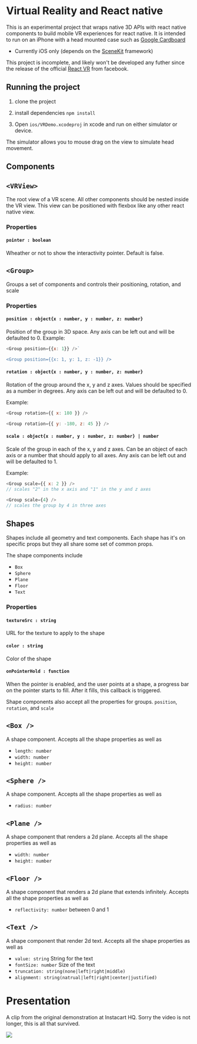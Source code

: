 # Virtual Reality and React native

This is an experimental project that wraps native 3D APIs with react native components to build mobile VR experiences for react native. It is intended to run on an iPhone with a head mounted case such as [Google Cardboard](https://vr.google.com/cardboard/)

- Currently iOS only (depends on the [SceneKit](https://developer.apple.com/reference/scenekit) framework)

This project is incomplete, and likely won't be developed any futher since the release of the official [React VR](https://facebook.github.io/react-360/) from facebook.


## Running the project

1. clone the project 

2. install dependencies `npm install`
3. Open `ios/VRDemo.xcodeproj` in xcode and run on either simulator or device.


The simulator allows you to mouse drag on the view to simulate head movement.

## Components
## `<VRView>`

The root view of a VR scene. All other components should be nested inside the VR view. This view can be positioned with flexbox like any other react native view.

### Properties

#### `pointer : boolean`
Wheather or not to show the interactivity pointer. Default is false.

## `<Group>`
Groups a set of components and controls their positioning, rotation, and scale

### Properties

#### `position : object{x : number, y : number, z: number}` 
Position of the group in 3D space. Any axis can be left out and will be defaulted to 0.
Example: 
	
```javascript
<Group position={{x: 1}} />` 

<Group position={{x: 1, y: 1, z: -1}} />
```
	
#### `rotation : object{x : number, y : number, z: number}` 
Rotation of the group around the x, y and z axes. Values should be specified as a number in degrees. Any axis can be left out and will be defaulted to 0.
	
Example: 

```javascript
<Group rotation={{ x: 180 }} />

<Group rotation={{ y: -180, z: 45 }} />
```

#### `scale : object{x : number, y : number, z: number} | number` 
Scale of the group in each of the x, y and z axes. Can be an object of each axis or a number that should apply to all axes. Any axis can be left out and will be defaulted to 1.
	
Example: 

```javascript
<Group scale={{ x: 2 }} /> 
// scales "2" in the x axis and "1" in the y and z axes

<Group scale={4} />
// scales the group by 4 in three axes 
```

## Shapes
Shapes include all geometry and text components. Each shape has it's on specific props but they all share some set of common props.

The shape components include

- `Box`
- `Sphere`
- `Plane`
- `Floor`
- `Text`

### Properties

#### `textureSrc : string` 
URL for the texture to apply to the shape

#### `color : string` 
Color of the shape

#### `onPointerHold : function` 
When the pointer is enabled, and the user points at a shape, a progress bar on the pointer starts to fill. After it fills, this callback is triggered.

Shape components also accept all the properties for groups. `position`, `rotation`, and `scale`

## `<Box />`

A shape component. Accepts all the shape properties as well as

- `length: number`
- `width: number`
- `height: number`

## `<Sphere />`

A shape component. Accepts all the shape properties as well as

- `radius: number`

## `<Plane />`

A shape component that renders a 2d plane. Accepts all the shape properties as well as

- `width: number`
- `height: number`

## `<Floor />`

A shape component that renders a 2d plane that extends infinitely. Accepts all the shape properties as well as

- `reflectivity: number` between 0 and 1

## `<Text />`

A shape component that render 2d text. Accepts all the shape properties as well as

- `value: string` String for the text
- `fontSize: number` Size of the text
- `truncation: string(none|left|right|middle)`
- `alignment: string(natrual|left|right|center|justified)`

# Presentation

A clip from the original demonstration at Instacart HQ. Sorry the video is not longer, this is all that survived.

[![](https://i.imgur.com/ij7I92E.jpg)](https://twitter.com/pinteration/status/827007420232708096)
